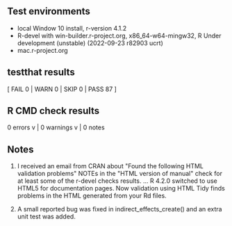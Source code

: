 ## Test environments
* local Window 10 install, r-version 4.1.2
* R-devel with win-builder.r-project.org, x86_64-w64-mingw32, R Under development (unstable) (2022-09-23 r82903 ucrt)
* mac.r-project.org


## testthat results
[ FAIL 0 | WARN 0 | SKIP 0 | PASS 87 ]

## R CMD check results
0 errors v | 0 warnings v | 0 notes 

## Notes
1. I received an email from CRAN about "Found the following HTML validation
problems" NOTEs in the "HTML version of manual" check for at least some
of the r-devel checks results. ... R 4.2.0 switched to use HTML5 for documentation pages.  Now validation using HTML Tidy finds problems in the HTML generated from your Rd
files. 

2. A small reported bug was fixed in indirect_effects_create() and an extra unit test was added.